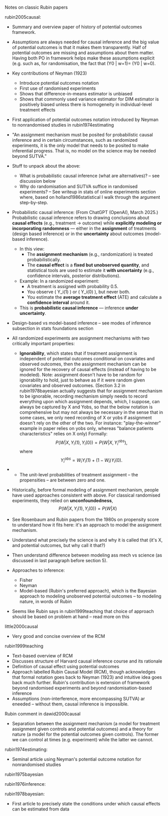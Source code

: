 Notes on classic Rubin papers

rubin2005causal:
- Summary and overview paper of history of potential outcomes framework. 
- Assumptions are always needed for causal inference and the big value of potential outcomes is that it makes them transparently. Half of potential outcomes are missing and assumptions about them matter. Having both PO in framework helps make these assumptions explicit (e.g. such as, for randomisation, the fact that (Y0 | w=1)= (Y0 | w=0).
- Key contributions of Neyman (1923)
	- Introduce potential outcomes notation
	- First use of randomised experiments
	- Shows that difference-in-means estimator is unbiased
	- Shows that commonly used variance estimator for DIM estimator is positively biased unless there is homogeneity in individual-level treatment effects
- First application of potential outcomes notation introduced by Neyman to nonrandomised studies in rubin1974estimating

- "An assignment mechanism must be posited for probabilistic causal inference and in certain circumstances, such as randomized experiments, it is the only model that needs to be posited to make inferential progress. That is, no model on the science may be needed beyond SUTVA."
- Stuff to unpack about the above:
	- What is probabilistic causal inference (what are alternatives)? – see discussion below
	- Why do randomisation and SUTVA suffice in randomised experiments? – See writeup in stats of online experiments section where, based on holland1986statistical I walk through the argument step-by-step.

- Probabilistic causal inference: (From ChatGPT (OpenAI), March 2025.) Probabilistic causal inference refers to drawing conclusions about **causal effects** (e.g., treatment → outcome) while **explicitly modeling or incorporating randomness** — either in the **assignment** of treatments (design based inference) or in the **uncertainty** about outcomes (model-based inference). 
	- In this view:
		- The **assignment mechanism** (e.g., randomization) is treated probabilistically.
		- The **causal effect** is a **fixed but unobserved quantity**, and statistical tools are used to estimate it **with uncertainty** (e.g., confidence intervals, posterior distributions).
	- Example: In a randomized experiment:
		- A treatment is assigned with probability 0.5.
		- You observe \( Y_i(1) \) or \( Y_i(0) \), but never both.
		- You estimate the **average treatment effect** (ATE) and calculate a **confidence interval** around it.
	- This is **probabilistic causal inference** — inference **under uncertainty**.

- Design-based vs model-based inference – see modes of inference subsection in stats foundations section

- All randomized experiments are assignment mechanisms with two critically important properties:

	- **Ignorability**, which states that if treatment assignment is independent of potential outcomes conditional on covariates and observed outcomes, then the assignment mechanism can be ignored for the recovery of causal effects (instead of having to be modeled). Note: assignment doesn't have to be random for ignorability to hold, just to behave as if it were random given covariates and observed outcomes. (Section 3.2 in rubin1978bayesian actually suggests that for assignment mechanism to be ignorable, recording mechanism simply needs to record everything upon which assignment depends, which, I suppose, can always be captured by X and Yobs, so that the below notation is comprehensive but may not always be necessary in the sense that in some cases, we only need recording of X or yobs if assignment doesn't rely on the other of the two. For instance: "play-the-winner" example in paper relies on yobs only, whereas "balance patients characteristics" relies on X only) Formally:
$$
P(W|X, Y_i(1), Y_i(0)) = P(W|X, Y_i^{obs}),
$$
where
$$
Y_i^{obs} = W_iY_i(1) + (1 - W_i)Y_i(0).
$$
- 
	- The unit-level probabilities of treatment assignment – the propensities – are between zero and one.

- Historically, before formal modeling of assignment mechanism, people have used approaches consistent with above. For classical randomised experiments, they relied on **unconfoundedness**, 
$$
P(W|X, Y_i(1), Y_i(0)) = P(W|X)
$$

- See Rosenbaum and Rubin papers from the 1980s on propensity score to understand how it fits here: it's an approach to model the assignment mechanism.

- Understand what precisely the science is and why it is called that (it's X, and potential outcomes, but why call it that?)
- Then understand difference between modeling ass mech vs science (as discussed in last paragraph before section 5).

- Approaches to inference:
	- Fisher
	- Neyman
	- Model-based (Rubin's preferred approach), which is the Bayesian approach to modeling unobserved potential outcomes – to modeling nature, in words of Rubin 
- Seems like Rubin says in rubin1999teaching that choice of approach should be based on problem at hand – read more on this


little2000causal
- Very good and concise overview of the RCM

rubin1999teaching
- Text-based overview of RCM
- Discusses structure of Harvard causal inference course and its rationale
- Definition of causal effect using potential outcomes
- Approach labelled Rubin Causal Model (RCM), though acknowledges that formal notation goes back to Neyman (1923) and intuitive idea goes back much further. Rubin's contribution is extension of framework beyond randomised experiments and beyond randomisation-based inference
- Assumptions (non-interference, more encompassing SUTVA) ar eneeded – without them, causal inference is impossible.

Rubin comment in dawid2000causal
- Separation between the assignment mechanism (a model for treatment assignment given controls and potential outcomes) and a theory for nature (a model for the potential outcomes given controls). The former we can control at times (e.g. experiment) while the latter we cannot.

rubin1974estimating:
- Seminal article using Neyman's potential outcome notation for nonrandomised studies

rubin1975bayesian

rubin1976inference:

rubin1978bayesian:
- First article to precisely state the conditions under which causal effects can be estimated from data

